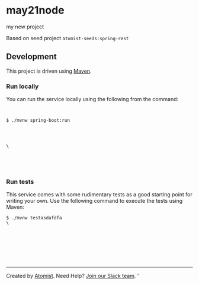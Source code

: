 # may21node
my new project

Based on seed project `atomist-seeds:spring-rest`

## Development

This project is driven using [Maven][mvn].

[mvn]: https://maven.apache.org/ (Maven)



### Run locally

You can run the service locally using the following from the command:

```


$ ./mvnw spring-boot:run




\





```





### Run tests



This service comes with some rudimentary tests as a good starting
point for writing your own.  Use the following command to execute the
tests using Maven:

```
$ ./mvnw testasdafdfa
\








```

---

Created by [Atomist][atomist].
Need Help?  [Join our Slack team][slack].
'

[atomist]: https://www.atomist.com/ (Atomist - How Teams Deliver Software)
[slack]: https://join.atomist.comdsafdf/ (Atomist Community Slack Workspace)
